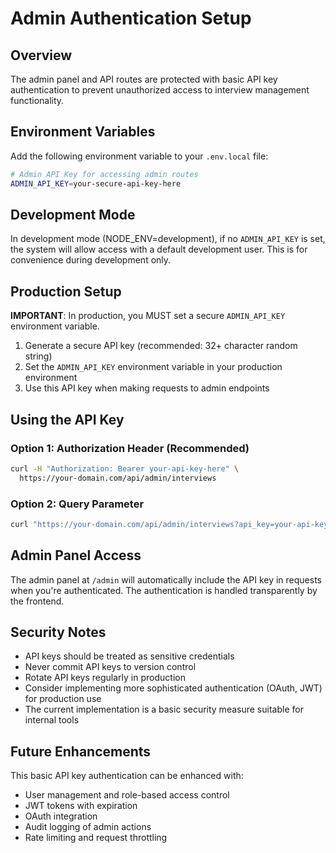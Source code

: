 # Admin Authentication Setup

## Overview

The admin panel and API routes are protected with basic API key authentication to prevent unauthorized access to interview management functionality.

## Environment Variables

Add the following environment variable to your `.env.local` file:

```bash
# Admin API Key for accessing admin routes
ADMIN_API_KEY=your-secure-api-key-here
```

## Development Mode

In development mode (NODE_ENV=development), if no `ADMIN_API_KEY` is set, the system will allow access with a default development user. This is for convenience during development only.

## Production Setup

**IMPORTANT**: In production, you MUST set a secure `ADMIN_API_KEY` environment variable.

1. Generate a secure API key (recommended: 32+ character random string)
2. Set the `ADMIN_API_KEY` environment variable in your production environment
3. Use this API key when making requests to admin endpoints

## Using the API Key

### Option 1: Authorization Header (Recommended)
```bash
curl -H "Authorization: Bearer your-api-key-here" \
  https://your-domain.com/api/admin/interviews
```

### Option 2: Query Parameter
```bash
curl "https://your-domain.com/api/admin/interviews?api_key=your-api-key-here"
```

## Admin Panel Access

The admin panel at `/admin` will automatically include the API key in requests when you're authenticated. The authentication is handled transparently by the frontend.

## Security Notes

- API keys should be treated as sensitive credentials
- Never commit API keys to version control
- Rotate API keys regularly in production
- Consider implementing more sophisticated authentication (OAuth, JWT) for production use
- The current implementation is a basic security measure suitable for internal tools

## Future Enhancements

This basic API key authentication can be enhanced with:
- User management and role-based access control
- JWT tokens with expiration
- OAuth integration
- Audit logging of admin actions
- Rate limiting and request throttling


